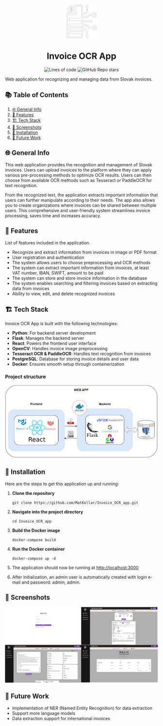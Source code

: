  <p align="center"><img src="./images/OCR-logo.png" alt="Logo" width="100"></p>
 <h1 align="center">Invoice OCR App</h1>

<p align="center">
  <img src="https://img.shields.io/tokei/lines/github/MatKollar/Invoice_OCR_app" alt="Lines of code"/>
  <img src="https://img.shields.io/github/stars/MatKollar/Invoice_OCR_app?style=social" alt="GitHub Repo stars"/>
</p>

Web application for recognizing and managing data from Slovak invoices.

## 📚 Table of Contents
1. [🌐 General Info](#general-info)
2. [🌟 Features](#features)
3. [🏗️ Tech Stack](#tech-stack)
4. [📸 Screenshots](#screenshots)
5. [🚀 Installation](#installation)
6. [🔮 Future Work](#future-work)

## 🌐 General Info
This web application provides the recognition and management of Slovak invoices. Users can upload invoices to the platform where they can apply various pre-processing methods to optimize OCR results. 
Users can then choose from available OCR methods such as Tesseract or PaddleOCR for text recognition.

From the recognized text, the application extracts important information that users can further manipulate according to their needs. 
The app also allows you to create organizations where invoices can be shared between multiple users. 
This comprehensive and user-friendly system streamlines invoice processing, saves time and increases accuracy.

## 🌟 Features
List of features included in the application.
* Recognize and extract information from invoices in image or PDF format
* User registration and authentication
* The system allows users to choose preprocessing and OCR methods
* The system can extract important information from invoices, at least VAT number, IBAN,
SWIFT, amount to be paid
* The system can store and store invoice information in the database
* The system enables searching and filtering invoices based on extracting data from invoices
* Ability to view, edit, and delete recognized invoices

## 🏗️ Tech Stack
Invoice OCR App is built with the following technologies:
- **Python**: For backend server development
- **Flask**: Manages the backend server
- **React**: Powers the frontend user interface
- **OpenCV**: Handles invoice image preprocessing
- **Tesseract OCR & PaddleOCR**: Handles text recognition from invoices
- **PostgreSQL**: Database for storing invoice details and user data
- **Docker**: Ensures smooth setup through containerization

### Project structure
![Project_Structure](./images/webapp.png)

## 🚀 Installation
Here are the steps to get this application up and running:

1. **Clone the repository**
    ```
    git clone https://github.com/MatKollar/Invoice_OCR_app.git
    ```
2. **Navigate into the project directory**
    ```
    cd Invoice_OCR_app
    ```
3. **Build the Docker image**
    ```
    docker-compose build
    ```
4. **Run the Docker container**
    ```
    docker-compose up -d
    ```
5. The application should now be running at [http://localhost:3000](http://localhost:3000)

6. After initialization, an admin user is automatically created with login e-mail and password: admin, admin.

## 📸 Screenshots
![screenshot](./images/screenshots.jpg)

## 🔮 Future Work
* Implementation of NER (Named Entity Recognition) for data extraction
* Support more language models
* Data extraction support for international invoices
